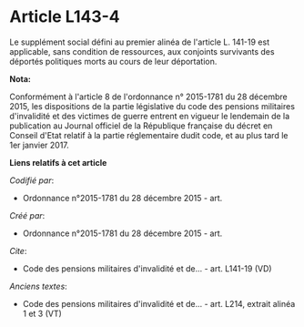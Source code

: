 # Article L143-4

Le supplément social défini au premier alinéa de l'article L. 141-19 est applicable, sans condition de ressources, aux
conjoints survivants des déportés politiques morts au cours de leur déportation.

**Nota:**

Conformément à l'article 8 de l'ordonnance n° 2015-1781 du 28 décembre 2015, les dispositions de la partie législative du
code des pensions militaires d'invalidité et des victimes de guerre entrent en vigueur le lendemain de la publication au
Journal officiel de la République française du décret en Conseil d'Etat relatif à la partie réglementaire dudit code, et au
plus tard le 1er janvier 2017.

**Liens relatifs à cet article**

_Codifié par_:

  - Ordonnance n°2015-1781 du 28 décembre 2015 - art.

_Créé par_:

  - Ordonnance n°2015-1781 du 28 décembre 2015 - art.

_Cite_:

  - Code des pensions militaires d'invalidité et de... - art. L141-19 (VD)

_Anciens textes_:

  - Code des pensions militaires d'invalidité et de... - art. L214, extrait alinéa 1 et 3  (VT)
